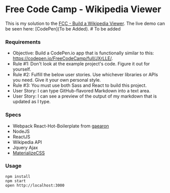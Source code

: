 Free Code Camp - Wikipedia Viewer
=====================

This is my solution to the [FCC - Build a Wikipedia Viewer](https://www.freecodecamp.com/challenges/build-a-markdown-previewer).
The live demo can be seen here: [CodePen](To be Added). # To be added

### Requirements
* Objective: Build a CodePen.io app that is functionally similar to this: https://codepen.io/FreeCodeCamp/full/JXrLLE/.
* Rule #1: Don't look at the example project's code. Figure it out for yourself.
* Rule #2: Fulfill the below user stories. Use whichever libraries or APIs you need. Give it your own personal style.
* Rule #3: You must use both Sass and React to build this project.
* User Story: I can type GitHub-flavored Markdown into a text area.
* User Story: I can see a preview of the output of my markdown that is updated as I type.


### Specs

* Webpack React-Hot-Boilerplate from [gaearon](https://github.com/gaearon/react-hot-boilerplate)
* NodeJS
* ReactJS
* Wikipedia API
* Jquery Ajax
* [MaterializeCSS](http://materializecss.com)

### Usage

```
npm install
npm start
open http://localhost:3000
```
